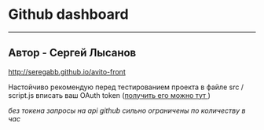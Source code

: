 # Github dashboard 
____

## Автор - Сергей Лысанов
http://seregabb.github.io/avito-front


Настойчиво рекомендую перед тестированием проекта в файле
    src / script.js 
вписать ваш OAuth token ([получить его можно тут ](https://github.com/settings/tokens)) 

_без_ _токена_ _запросы_ _на_ _api_ _github_ _сильно_ _ограничены_ _по_ _количеству_ _в_ _час_